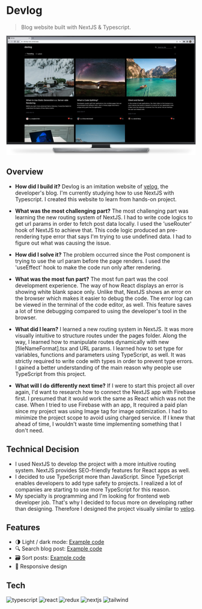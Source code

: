 # Devlog

> Blog website built with NextJS & Typescript.

<p align="center"><img src="public/images/github-cover.png"></p>

## Overview

- **How did I build it?**
  Devlog is an imitation website of [velog](https://velog.io/), the developer's blog. I'm currently studying how to use NextJS with Typescript. I created this website to learn from hands-on project.

- **What was the most challenging part?**
  The most challenging part was learning the new routing system of NextJS. I had to write code logics to get url params in order to fetch post data locally. I used the 'useRouter' hook of NextJS to achieve that. This code logic produced an pre-rendering type error that says I'm trying to use undefined data. I had to figure out what was causing the issue.

- **How did I solve it?**
  The problem occurred since the Post component is trying to use the url param before the page renders. I used the 'useEffect' hook to make the code run only after rendering.

- **What was the most fun part?**
  The most fun part was the cool development experience. The way of how React displays an error is showing white blank space only. Unlike that, NextJS shows an error on the browser which makes it easier to debug the code. The error log can be viewed in the terminal of the code editor, as well. This feature saves a lot of time debugging compared to using the developer's tool in the browser.

- **What did I learn?**
  I learned a new routing system in NextJS. It was more visually intuitive to structure routes under the pages folder. Along the way, I learned how to manipulate routes dynamically with new [fileNameFormat].tsx and URL params. I learned how to set type for variables, functions and parameters using TypeScript, as well. It was strictly required to write code with types in order to prevent type errors. I gained a better understanding of the main reason why people use TypeScript from this project.

- **What will I do differently next time?**
  If I were to start this project all over again, I'd want to research how to connect the NextJS app with Firebase first. I presumed that it would work the same as React which was not the case. When I tried to use Firebase with an app, It required a paid plan since my project was using Image tag for image optimization. I had to minimize the project scope to avoid using charged service. If I knew that ahead of time, I wouldn't waste time implementing something that I don't need.

## Technical Decision

- I used NextJS to develop the project with a more intuitive routing system. NextJS provides SEO-friendly features for React apps as well.
- I decided to use TypeScript more than JavaScript. Since TypeScript enables developers to add type safety to projects. I realized a lot of companies are starting to use more TypeScript for this reason.
- My specialty is programming and I'm looking for frontend web developer job. That's why I decided to focus more on developing rather than designing. Therefore I designed the project visually similar to [velog](https://velog.io/).

## Features

- 🌗 Light / dark mode: [Example code](https://github.com/bellhwi/devlog/blob/main/components/Navbar.tsx)
- 🔍 Search blog post: [Example code](https://github.com/bellhwi/devlog/blob/main/components/Navbar.tsx)
- 🗃️ Sort posts: [Example code](https://github.com/bellhwi/devlog/blob/main/components/Sort.tsx)
- 📱 Responsive design

## Tech

<p align="left">
    <img src="https://img.shields.io/badge/TypeScript-007ACC?style=for-the-badge&logo=typescript&logoColor=white" alt="typescript">
    <img src="https://img.shields.io/badge/React-20232A?style=for-the-badge&logo=react&logoColor=61DAFB" alt="react">
    <img src="https://img.shields.io/badge/Redux-593D88?style=for-the-badge&logo=redux&logoColor=white" alt="redux">
    <img src="https://img.shields.io/badge/next.js-000000?style=for-the-badge&logo=nextdotjs&logoColor=white" alt='nextjs'>
    <img src="https://img.shields.io/badge/Tailwind_CSS-38B2AC?style=for-the-badge&logo=tailwind-css&logoColor=white" alt="tailwind">
</p>
